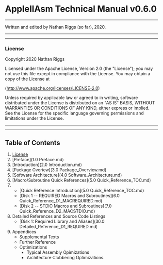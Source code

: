 # AppleIIAsm Technical Manual v0.6.0

---

Written and edited by Nathan Riggs (so far), 2020.

---



















---

### License

Copyright 2020 Nathan Riggs

Licensed under the Apache License, Version 2.0 (the "License"); you may not use this file except in compliance with the License. You may obtain a copy of the License at

(http://www.apache.org/licenses/LICENSE-2.0)

Unless required by applicable law or agreed to in writing, software distributed under the License is distributed on an "AS IS" BASIS, WITHOUT WARRANTIES OR CONDITIONS OF ANY KIND, either express or implied. See the License for the specific language governing permissions and
limitations under the License.

---



















---

## Table of Contents

1. [License](#license)
2. [Preface](1.0 Preface.md)
3. [Introduction](2.0 Introduction.md)
4. [Package Overiew](3.0 Package_Overview.md)
5. [Software Architecture](4.0 Software_Architecture.md)
6. [Macro/Subroutine Quick References](5.0 Quick_Reference_TOC.md)
7. - [Quick Reference Introduction](5.0 Quick_Reference_TOC.md)
   - [Disk 1 -- REQUIRED Macros and Subroutines](6.0 Quick_Reference_D1_MACREQUIRED.md)
   - [Disk 2 -- STDIO Macros and Subroutines](7.0 Quick_Reference_D2_MACSTDIO.md)
7. Detailed References and Source Code Listings
   - [Disk 1: Required Library and Aliases](30.0 Detailed_Reference_D1_REQUIRED.md)
8. Appendices
   - Supplemental Texts
   - Further Reference
   - Optimizations
     - Typical Assembly Opimizations
     - Architecture Clobbering Optimizations
